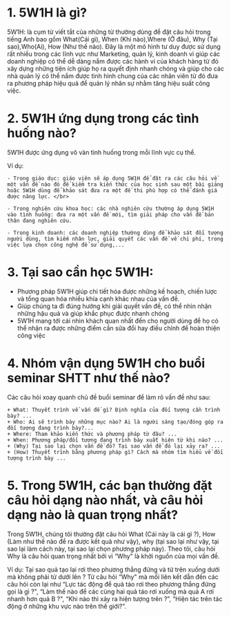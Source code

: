 # 1. 5W1H là gì?
5W1H: là cụm từ viết tắt của những từ thường dùng để đặt câu hỏi trong tiếng Anh bao gồm What(Cái gì), When (Khi nào),Where (Ở đâu), Why (Tại sao),Who(Ai), How (Như thế nào). Đây là một mô hình tư duy được sử dụng rất nhiều trong các lĩnh vực như Marketing, quản lý, kinh doanh vì giúp các doanh nghiệp có thể dễ dàng nắm được các hành vi của khách hàng từ đó xây dựng những tiện ích giúp họ ra quyết định nhanh chóng và giúp cho các nhà quản lý có thể nắm được tình hình chung của các nhân viên từ đó đưa ra phương pháp hiệu quả để quản lý nhân sự nhằm tăng hiệu suất công việc.
# 2.  5W1H ứng dụng trong các tình huống nào?
5W1H được ứng dụng vô vàn tình huống trong mỗi lĩnh vực cụ thể. </br>

Ví dụ:

	- Trong giáo dục: giáo viên sẽ áp dụng 5W1H để đặt ra các câu hỏi về một vấn đề nào đó để kiểm tra kiến thức của học sinh sau một bài giảng hoặc 5W1H dùng để khảo sát đưa ra một đề thi phù hợp có thể đánh giá được năng lực. </br>

	- Trong nghiên cứu khoa học: các nhà nghiên cứu thường áp dụng 5W1H vào tình huống: đưa ra một vấn đề mới, tìm giải pháp cho vấn đề bản thân đang nghiên cứu. 
	
    - Trong kinh doanh: các doanh nghiệp thường dùng để khảo sát đối tượng người dùng, tìm kiếm nhân lực, giải quyết các vấn đề về chi phí, trong việc lựa chọn công nghệ để sử dụng,...

# 3. Tại sao cần học 5W1H:

+ Phương pháp 5W1H giúp chi tiết hóa được những kế hoạch, chiến lược và tổng quan hóa nhiều khía cạnh khác nhau của vấn đề.
+ Giúp chúng ta đi đúng hướng khi giải quyết vấn đề, có thể nhìn nhận những hậu quả và giúp khắc phục được nhanh chóng
+ 5W1H mang tới cái nhìn khách quan nhất đến cho người dùng để họ có thể nhận ra được những điểm cần sửa đổi hay điều chỉnh để hoàn thiện công việc


# 4. Nhóm vận dụng 5W1H cho buổi seminar SHTT như thế nào?
Các câu hỏi xoay quanh chủ đề buổi seminar để làm rõ vấn đề như sau:

	+ What: Thuyết trình về vấn đề gì? Định nghĩa của đối tượng cần trình bày? ...
	+ Who: Ai sẽ trình bày những mục nào? Ai là người sáng tạo/đóng góp ra đối tượng đang trình bày?...
	+ Where: Tham khảo kiến thức và phương pháp từ đâu? ...
	+ When: Phương pháp/đối tượng đang trình bày xuất hiện từ khi nào? ...
	+ (Why) Tại sao lại chọn vấn đề đó? Tại sao vấn đề đó lại xảy ra? ...
	+ (How) Thuyết trình bằng phương pháp gì? Cách mà nhóm tìm hiểu về đối tượng trình bày ...


# 5. Trong 5W1H, các bạn thường đặt câu hỏi dạng nào nhất, và câu hỏi dạng nào là quan trọng nhất?

Trong 5W1H, chúng tôi thường đặt câu hỏi What (Cái này là cái gì ?), How (Làm như thế nào để ra được kết quả như vậy), why (tại sao lại như vậy, tại sao lại làm cách này, tại sao lại chọn phương pháp này). Theo tôi, câu hỏi Why là câu hỏi quan trọng nhất bởi vì “Why" là khởi nguồn của mọi vấn đề.  </br>

Ví dụ: Tại sao quả tạo lại rơi theo phương thẳng đứng và từ trên xuống dưới mà không phải từ dưới lên ? Từ câu hỏi “Why" mà mối liên kết dẫn đến các câu hỏi còn lại như “Lực tác động để quả táo rơi theo phương thẳng đứng gọi là gì ?",  “Làm thế nào để các cùng hai quả táo rơi xuống mà quả A rơi nhanh hơn quả B ?",  “Khi nào thì xảy ra hiện tượng trên ?”,  “Hiện tác trên tác động ở những khu vực nào trên thế giới?”. 


